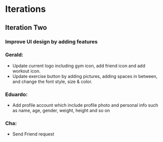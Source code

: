 # Iterations

## Iteration Two

### Improve UI design by adding features ###

### Gerald:
* Update current logo including gym icon, add friend icon and add workout icon.   
* Update exercise button by adding pictures, adding spaces in between, and change the font style, size & color.

### Eduardo:
* Add profile account which include profile photo and personal info such as name, age, gender, weight, height and so on

### Cha:
* Send Friend request



